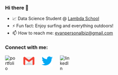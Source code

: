 ### Hi there 👋 

- 📈 Data Science Student @ [Lambda School](https://lambdaschool.com/)
- ⚡ Fun fact: Enjoy surfing and everything outdoors!
- 📫 How to reach me: evanpersonalbiz@gmail.com

### Connect with me:

[<img align="left" style="margin-right: 1.5rem" alt="portfolio" width="36px" src="assets\globe.svg" />][portfolio]

[<img align="left" style="margin-right: 1.5rem" alt="gmail" width="36px" src="assets\gmail.svg" />][gmail]

[<img align="left" style="margin-right: 1.5rem" alt="twitter" width="36px" src="assets\013-twitter-1.svg" />][twitter]

[<img align="left" style="margin-right: 1.5rem" alt="linkedIn" width="36px" src="assets\031-linkedin.svg" />][linkedin]

<br />

[portfolio]: http://evangrinalds.com/
[gmail]: https://mail.google.com/mail/u/0/?fs=1&to=evanpersonalbiz@gmail.com&su=SUBJECT&body=BODY&tf=cm
[twitter]: https://twitter.com/evanpersonalbiz
[linkedin]: www.linkedin.com/in/evan-grinalds




